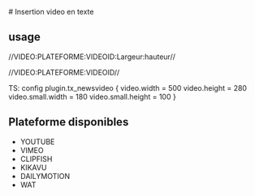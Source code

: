 # Insertion video en texte

## usage

  //VIDEO:PLATEFORME:VIDEOID:Largeur:hauteur//

  //VIDEO:PLATEFORME:VIDEOID//

TS: config
  plugin.tx_newsvideo {
    video.width = 500
    video.height = 280
    video.small.width = 180
    video.small.height = 100
  }

## Plateforme disponibles

  * YOUTUBE
  * VIMEO
  * CLIPFISH
  * KIKAVU
  * DAILYMOTION
  * WAT
</body>
</html>
